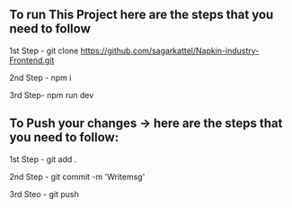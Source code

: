 ## To run This Project here are the steps that you need to follow

1st Step - git clone https://github.com/sagarkattel/Napkin-industry-Frontend.git

2nd Step - npm i

3rd Step- npm run dev

## To Push your changes -> here are the steps that you need to follow:

1st Step - git add .

2nd Step - git commit -m 'Writemsg'

3rd Steo - git push
